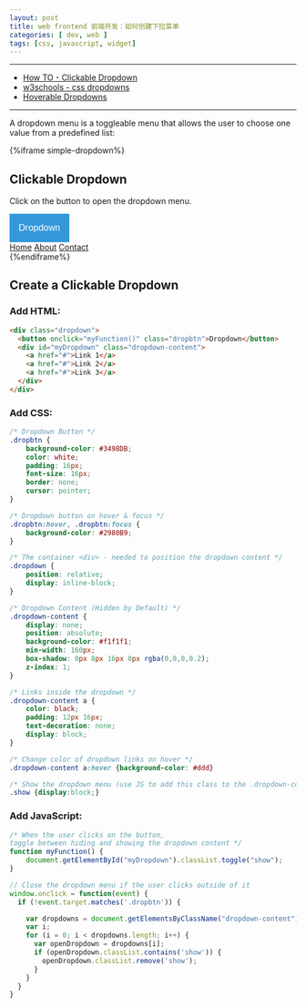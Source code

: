 ```yaml
---
layout: post
title: web frontend 前端开发：如何创建下拉菜单
categories: [ dev, web ]
tags: [css, javascript, widget]
---
```


---

* [How TO - Clickable Dropdown](https://www.w3schools.com/howto/howto_js_dropdown.asp)
* [w3schools - css dropdowns](https://www.w3schools.com/css/css_dropdowns.asp)
* [Hoverable Dropdowns](https://www.w3schools.com/howto/howto_css_dropdown.asp)

---

A dropdown menu is a toggleable menu that allows the user to choose one value from a predefined list:

{%iframe simple-dropdown%}
<!DOCTYPE html>
<html>
<head>
<meta name="viewport" content="width=device-width, initial-scale=1">
<style>
.dropbtn {
    background-color: #3498DB;
    color: white;
    padding: 16px;
    font-size: 16px;
    border: none;
    cursor: pointer;
}

.dropbtn:hover, .dropbtn:focus {
    background-color: #2980B9;
}

.dropdown {
    position: relative;
    display: inline-block;
}

.dropdown-content {
    display: none;
    position: absolute;
    background-color: #f1f1f1;
    min-width: 160px;
    overflow: auto;
    box-shadow: 0px 8px 16px 0px rgba(0,0,0,0.2);
    z-index: 1;
}

.dropdown-content a {
    color: black;
    padding: 12px 16px;
    text-decoration: none;
    display: block;
}

.dropdown a:hover {background-color: #ddd;}

.show {display: block;}
</style>
</head>
<body>

<h2>Clickable Dropdown</h2>
<p>Click on the button to open the dropdown menu.</p>

<div class="dropdown">
<button onclick="myFunction()" class="dropbtn">Dropdown</button>
  <div id="myDropdown" class="dropdown-content">
    <a href="#home">Home</a>
    <a href="#about">About</a>
    <a href="#contact">Contact</a>
  </div>
</div>

<script>
/* When the user clicks on the button, 
toggle between hiding and showing the dropdown content */
function myFunction() {
    document.getElementById("myDropdown").classList.toggle("show");
}

// Close the dropdown if the user clicks outside of it
window.onclick = function(event) {
  if (!event.target.matches('.dropbtn')) {

    var dropdowns = document.getElementsByClassName("dropdown-content");
    var i;
    for (i = 0; i < dropdowns.length; i++) {
      var openDropdown = dropdowns[i];
      if (openDropdown.classList.contains('show')) {
        openDropdown.classList.remove('show');
      }
    }
  }
}
</script>

</body>
</html>
{%endiframe%}


## Create a Clickable Dropdown

### Add HTML:

~~~ html
<div class="dropdown">
  <button onclick="myFunction()" class="dropbtn">Dropdown</button>
  <div id="myDropdown" class="dropdown-content">
    <a href="#">Link 1</a>
    <a href="#">Link 2</a>
    <a href="#">Link 3</a>
  </div>
</div>
~~~

### Add CSS:

~~~ css
/* Dropdown Button */
.dropbtn {
    background-color: #3498DB;
    color: white;
    padding: 16px;
    font-size: 16px;
    border: none;
    cursor: pointer;
}

/* Dropdown button on hover & focus */
.dropbtn:hover, .dropbtn:focus {
    background-color: #2980B9;
}

/* The container <div> - needed to position the dropdown content */
.dropdown {
    position: relative;
    display: inline-block;
}

/* Dropdown Content (Hidden by Default) */
.dropdown-content {
    display: none;
    position: absolute;
    background-color: #f1f1f1;
    min-width: 160px;
    box-shadow: 0px 8px 16px 0px rgba(0,0,0,0.2);
    z-index: 1;
}

/* Links inside the dropdown */
.dropdown-content a {
    color: black;
    padding: 12px 16px;
    text-decoration: none;
    display: block;
}

/* Change color of dropdown links on hover */
.dropdown-content a:hover {background-color: #ddd}

/* Show the dropdown menu (use JS to add this class to the .dropdown-content container when the user clicks on the dropdown button) */
.show {display:block;}
~~~


### Add JavaScript:

~~~ javascript
/* When the user clicks on the button, 
toggle between hiding and showing the dropdown content */
function myFunction() {
    document.getElementById("myDropdown").classList.toggle("show");
}

// Close the dropdown menu if the user clicks outside of it
window.onclick = function(event) {
  if (!event.target.matches('.dropbtn')) {

    var dropdowns = document.getElementsByClassName("dropdown-content");
    var i;
    for (i = 0; i < dropdowns.length; i++) {
      var openDropdown = dropdowns[i];
      if (openDropdown.classList.contains('show')) {
        openDropdown.classList.remove('show');
      }
    }
  }
}
~~~


























